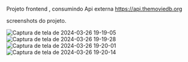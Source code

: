 Projeto frontend , consumindo Api externa https://api.themoviedb.org

screenshots do projeto.

![Captura de tela de 2024-03-26 19-19-05](https://github.com/leosantsouza/prime/assets/23001203/481ec295-396b-479a-9806-4b3100e0a557)
![Captura de tela de 2024-03-26 19-19-28](https://github.com/leosantsouza/prime/assets/23001203/4814fa3c-e4bf-429f-a70d-bf3a6a8df0b7)
![Captura de tela de 2024-03-26 19-20-01](https://github.com/leosantsouza/prime/assets/23001203/7fb01fbb-01e0-4ad3-bb22-0cf84a67fe96)
![Captura de tela de 2024-03-26 19-20-14](https://github.com/leosantsouza/prime/assets/23001203/5aea471a-4bcf-4863-868b-869ea8e9174b)

